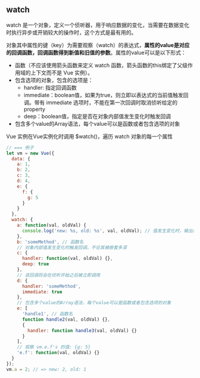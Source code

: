 ## watch
watch 是一个对象，定义一个侦听器，用于响应数据的变化，当需要在数据变化时执行异步或开销较大的操作时，这个方式是最有用的。

对象其中属性的键（key）为需要观察（watch）的表达式，**属性的value是对应的回调函数，回调函数得到新值和旧值的参数**。属性的value可以是以下形式：
* 函数（不应该使用箭头函数来定义 watch 函数，箭头函数的this绑定了父级作用域的上下文而不是 Vue 实例）。
* 包含选项的对象，包含的选项是：
  * handler: 指定回调函数
  * immediate：boolean值，如果为true，则立即以表达式的当前值触发回调。带有 immediate 选项时，不能在第一次回调时取消侦听给定的 property
  * deep：boolean值，指定是否在对象内部值发生变化时触发回调
* 包含多个value的Array语法，每个value可以是函数或者包含选项的对象
   

Vue 实例在Vue实例化时调用 $watch()，遍历 watch 对象的每一个属性

```js
// === 例子
let vm = new Vue({
  data: {
    a: 1,
    b: 2,
    c: 3,
    d: 4,
    e: {
      f: {
        g: 5
      }
    }
  },
  watch: {
    a: function(val, oldVal) {
      console.log('new: %s, old: %s', val, oldVal); // 值发生变化时，输出旧值和旧值
    },
    b: 'someMethod', // 函数名
    // 对象内部值发生变化时触发回调，不论其被嵌套多深
    c: {
      handler: function(val, oldVal) {},
      deep: true
    },
    // 该回调将会在侦听开始之后被立即调用
    d: {
      handler: 'someMethod',
      immediate: true
    },
    // 包含多个value的Array语法，每个value可以是函数或者包含选项的对象
    e: [
      'handle1', // 函数名
      function handle2(val, oldVal) {},
      {
        handler: function handle3(val, oldVal) {}
      }
    ],
    // 观察 vm.e.f's 的值: {g: 5}
    'e.f': function(val, oldVal) {}
  }
});
vm.a = 2; // => new: 2, old: 1
```